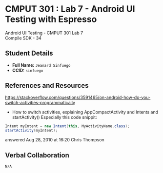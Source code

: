 # CMPUT 301 : Lab 7 - Android UI Testing with Espresso
Android UI Testing - CMPUT 301 Lab 7   
Compile SDK - 34

## Student Details

- **Full Name:** `Jeanard Sinfuego`
- **CCID:** `sinfuego`

## References and Resources

https://stackoverflow.com/questions/3591465/on-android-how-do-you-switch-activities-programmatically
- How to switch activities, explaining AppCompactActivity and Intents and startActivity()
Especially this code snippit:
```java
Intent myIntent = new Intent(this, MyActivityName.class);
startActivity(myIntent);
```
answered Aug 28, 2010 at 16:20 Chris Thompson

## Verbal Collaboration

`N/A`
